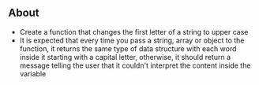 ## About

- Create a function that changes the first letter of a string to upper case
- It is expected that every time you pass a string, array or object to the function, it returns the same type of data structure with each word inside it starting with a capital letter,
otherwise, it should return a message telling the user that it couldn't interpret the content inside the variable
